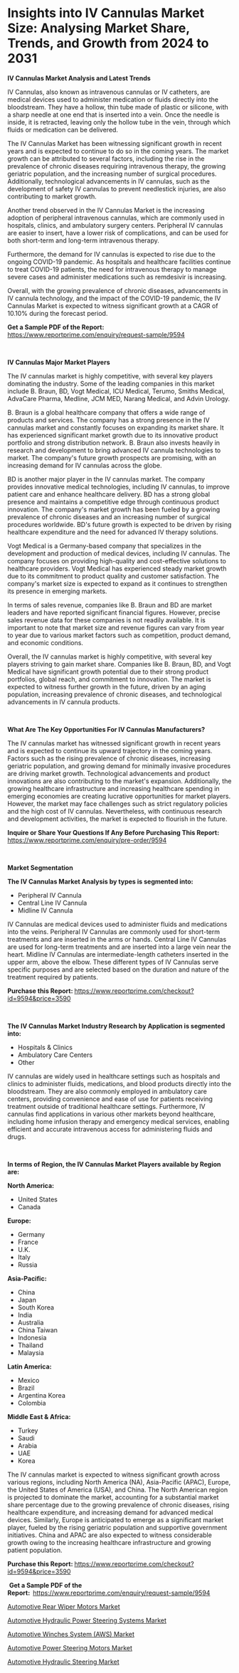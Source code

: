 <p><h1>Insights into IV Cannulas Market Size: Analysing Market Share, Trends, and Growth from 2024 to 2031</h1></p><p><strong>IV Cannulas Market Analysis and Latest Trends</strong></p>
<p><p>IV Cannulas, also known as intravenous cannulas or IV catheters, are medical devices used to administer medication or fluids directly into the bloodstream. They have a hollow, thin tube made of plastic or silicone, with a sharp needle at one end that is inserted into a vein. Once the needle is inside, it is retracted, leaving only the hollow tube in the vein, through which fluids or medication can be delivered.</p><p>The IV Cannulas Market has been witnessing significant growth in recent years and is expected to continue to do so in the coming years. The market growth can be attributed to several factors, including the rise in the prevalence of chronic diseases requiring intravenous therapy, the growing geriatric population, and the increasing number of surgical procedures. Additionally, technological advancements in IV cannulas, such as the development of safety IV cannulas to prevent needlestick injuries, are also contributing to market growth.</p><p>Another trend observed in the IV Cannulas Market is the increasing adoption of peripheral intravenous cannulas, which are commonly used in hospitals, clinics, and ambulatory surgery centers. Peripheral IV cannulas are easier to insert, have a lower risk of complications, and can be used for both short-term and long-term intravenous therapy.</p><p>Furthermore, the demand for IV cannulas is expected to rise due to the ongoing COVID-19 pandemic. As hospitals and healthcare facilities continue to treat COVID-19 patients, the need for intravenous therapy to manage severe cases and administer medications such as remdesivir is increasing.</p><p>Overall, with the growing prevalence of chronic diseases, advancements in IV cannula technology, and the impact of the COVID-19 pandemic, the IV Cannulas Market is expected to witness significant growth at a CAGR of 10.10% during the forecast period.</p></p>
<p><strong>Get a Sample PDF of the Report:&nbsp;</strong> <a href="https://www.reportprime.com/enquiry/request-sample/9594">https://www.reportprime.com/enquiry/request-sample/9594</a></p>
<p>&nbsp;</p>
<p><strong>IV Cannulas Major Market Players</strong></p>
<p><p>The IV cannulas market is highly competitive, with several key players dominating the industry. Some of the leading companies in this market include B. Braun, BD, Vogt Medical, ICU Medical, Terumo, Smiths Medical, AdvaCare Pharma, Medline, JCM MED, Narang Medical, and Advin Urology.</p><p>B. Braun is a global healthcare company that offers a wide range of products and services. The company has a strong presence in the IV cannulas market and constantly focuses on expanding its market share. It has experienced significant market growth due to its innovative product portfolio and strong distribution network. B. Braun also invests heavily in research and development to bring advanced IV cannula technologies to market. The company's future growth prospects are promising, with an increasing demand for IV cannulas across the globe.</p><p>BD is another major player in the IV cannulas market. The company provides innovative medical technologies, including IV cannulas, to improve patient care and enhance healthcare delivery. BD has a strong global presence and maintains a competitive edge through continuous product innovation. The company's market growth has been fueled by a growing prevalence of chronic diseases and an increasing number of surgical procedures worldwide. BD's future growth is expected to be driven by rising healthcare expenditure and the need for advanced IV therapy solutions.</p><p>Vogt Medical is a Germany-based company that specializes in the development and production of medical devices, including IV cannulas. The company focuses on providing high-quality and cost-effective solutions to healthcare providers. Vogt Medical has experienced steady market growth due to its commitment to product quality and customer satisfaction. The company's market size is expected to expand as it continues to strengthen its presence in emerging markets.</p><p>In terms of sales revenue, companies like B. Braun and BD are market leaders and have reported significant financial figures. However, precise sales revenue data for these companies is not readily available. It is important to note that market size and revenue figures can vary from year to year due to various market factors such as competition, product demand, and economic conditions.</p><p>Overall, the IV cannulas market is highly competitive, with several key players striving to gain market share. Companies like B. Braun, BD, and Vogt Medical have significant growth potential due to their strong product portfolios, global reach, and commitment to innovation. The market is expected to witness further growth in the future, driven by an aging population, increasing prevalence of chronic diseases, and technological advancements in IV cannula products.</p></p>
<p>&nbsp;</p>
<p><strong>What Are The Key Opportunities For IV Cannulas Manufacturers?</strong></p>
<p><p>The IV cannulas market has witnessed significant growth in recent years and is expected to continue its upward trajectory in the coming years. Factors such as the rising prevalence of chronic diseases, increasing geriatric population, and growing demand for minimally invasive procedures are driving market growth. Technological advancements and product innovations are also contributing to the market's expansion. Additionally, the growing healthcare infrastructure and increasing healthcare spending in emerging economies are creating lucrative opportunities for market players. However, the market may face challenges such as strict regulatory policies and the high cost of IV cannulas. Nevertheless, with continuous research and development activities, the market is expected to flourish in the future.</p></p>
<p><strong>Inquire or Share Your Questions If Any Before Purchasing This Report:</strong> <a href="https://www.reportprime.com/enquiry/pre-order/9594">https://www.reportprime.com/enquiry/pre-order/9594</a></p>
<p>&nbsp;</p>
<p><strong>Market Segmentation</strong></p>
<p><strong>The IV Cannulas Market Analysis by types is segmented into:</strong></p>
<p><ul><li>Peripheral IV Cannula</li><li>Central Line IV Cannula</li><li>Midline IV Cannula</li></ul></p>
<p><p>IV Cannulas are medical devices used to administer fluids and medications into the veins. Peripheral IV Cannulas are commonly used for short-term treatments and are inserted in the arms or hands. Central Line IV Cannulas are used for long-term treatments and are inserted into a large vein near the heart. Midline IV Cannulas are intermediate-length catheters inserted in the upper arm, above the elbow. These different types of IV Cannulas serve specific purposes and are selected based on the duration and nature of the treatment required by patients.</p></p>
<p><strong>Purchase this Report:&nbsp;</strong><a href="https://www.reportprime.com/checkout?id=9594&price=3590">https://www.reportprime.com/checkout?id=9594&price=3590</a></p>
<p>&nbsp;</p>
<p><strong>The IV Cannulas Market Industry Research by Application is segmented into:</strong></p>
<p><ul><li>Hospitals & Clinics</li><li>Ambulatory Care Centers</li><li>Other</li></ul></p>
<p><p>IV cannulas are widely used in healthcare settings such as hospitals and clinics to administer fluids, medications, and blood products directly into the bloodstream. They are also commonly employed in ambulatory care centers, providing convenience and ease of use for patients receiving treatment outside of traditional healthcare settings. Furthermore, IV cannulas find applications in various other markets beyond healthcare, including home infusion therapy and emergency medical services, enabling efficient and accurate intravenous access for administering fluids and drugs.</p></p>
<p>&nbsp;</p>
<p><strong>In terms of Region, the IV Cannulas Market Players available by Region are:</strong></p>
<p>
    <p> <strong> North America: </strong>
        <ul>
            <li>United States</li>
            <li>Canada</li>
        </ul>
        </p> 
    <p> <strong> Europe: </strong>
        <ul>
            <li>Germany</li>
            <li>France</li>
            <li>U.K.</li>
            <li>Italy</li>
            <li>Russia</li>
        </ul>
        </p> 
    <p> <strong> Asia-Pacific: </strong>
        <ul>
            <li>China</li>
            <li>Japan</li>
            <li>South Korea</li>
            <li>India</li>
            <li>Australia</li>
            <li>China Taiwan</li>
            <li>Indonesia</li>
            <li>Thailand</li>
            <li>Malaysia</li>
        </ul>
        </p> 
    <p> <strong> Latin America: </strong>
        <ul>
            <li>Mexico</li>
            <li>Brazil</li>
            <li>Argentina Korea</li>
            <li>Colombia</li>
        </ul>
        </p> 
    <p> <strong> Middle East & Africa: </strong>
        <ul>
            <li>Turkey</li>
            <li>Saudi</li>
            <li>Arabia</li>
            <li>UAE</li>
            <li>Korea</li>
        </ul>
    </p>
    </p>
<p><p>The IV cannulas market is expected to witness significant growth across various regions, including North America (NA), Asia-Pacific (APAC), Europe, the United States of America (USA), and China. The North American region is projected to dominate the market, accounting for a substantial market share percentage due to the growing prevalence of chronic diseases, rising healthcare expenditure, and increasing demand for advanced medical devices. Similarly, Europe is anticipated to emerge as a significant market player, fueled by the rising geriatric population and supportive government initiatives. China and APAC are also expected to witness considerable growth owing to the increasing healthcare infrastructure and growing patient population.</p></p>
<p><strong>Purchase this Report: </strong><a href="https://www.reportprime.com/checkout?id=9594&price=3590">https://www.reportprime.com/checkout?id=9594&price=3590</a></p>
<p>&nbsp;<strong>Get a Sample PDF of the Report:&nbsp;&nbsp;</strong><a href="https://www.reportprime.com/enquiry/request-sample/9594">https://www.reportprime.com/enquiry/request-sample/9594</a></p>
<p><strong></strong></p>
<p><p><a href="https://medium.com/@erickasauer/automotive-rear-wiper-motors-market-trends-and-market-analysis-forecasted-for-period-2024-2031-5bd34a224fec">Automotive Rear Wiper Motors Market</a></p><p><a href="https://medium.com/@erickasauer/automotive-hydraulic-power-steering-systems-market-trends-forecast-and-competitive-analysis-to-ba0e51568dbe">Automotive Hydraulic Power Steering Systems Market</a></p><p><a href="https://medium.com/@erickasauer/analyzing-automotive-winches-system-aws-market-global-industry-perspective-and-forecast-2024-to-89ffc19c328e">Automotive Winches System (AWS) Market</a></p><p><a href="https://medium.com/@erickasauer/automotive-power-steering-motors-market-size-cagr-trends-2024-2030-70a42d2f1e7f">Automotive Power Steering Motors Market</a></p><p><a href="https://medium.com/@erickasauer/automotive-hydraulic-steering-market-share-evolution-and-market-growth-trends-2024-2031-225a2192cf71">Automotive Hydraulic Steering Market</a></p></p>
